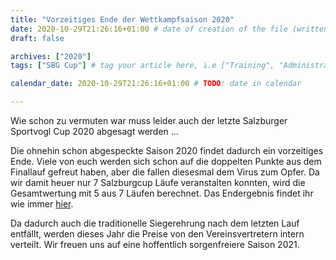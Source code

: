 ```yaml
---
title: "Vorzeitiges Ende der Wettkampfsaison 2020"
date: 2020-10-29T21:26:16+01:00 # date of creation of the file (written)
draft: false

archives: ["2020"]
tags: ["SBG Cup"] # tag your article here, i.e ["Training", "Administratives"]

calendar_date: 2020-10-29T21:26:16+01:00 # TODO: date in calendar

---
```


Wie schon zu vermuten war muss leider auch der letzte Salzburger Sportvogl Cup 2020 abgesagt werden ...

<!--more-->

Die ohnehin schon abgespeckte Saison 2020 findet dadurch ein vorzeitiges Ende. Viele von euch werden sich schon auf die doppelten Punkte aus dem Finallauf gefreut haben, aber die fallen diesesmal dem Virus zum Opfer. Da wir damit heuer nur 7 Salzburgcup Läufe veranstalten konnten, wird die Gesamtwertung mit 5 aus 7 Läufen berechnet. Das Endergebnis findet ihr wie immer [hier](/resources/2020/sbgcup2020.html).

Da dadurch auch die traditionelle Siegerehrung nach dem letzten Lauf entfällt, werden dieses Jahr die Preise von den Vereinsvertretern intern verteilt. Wir freuen uns auf eine hoffentlich sorgenfreiere Saison 2021.